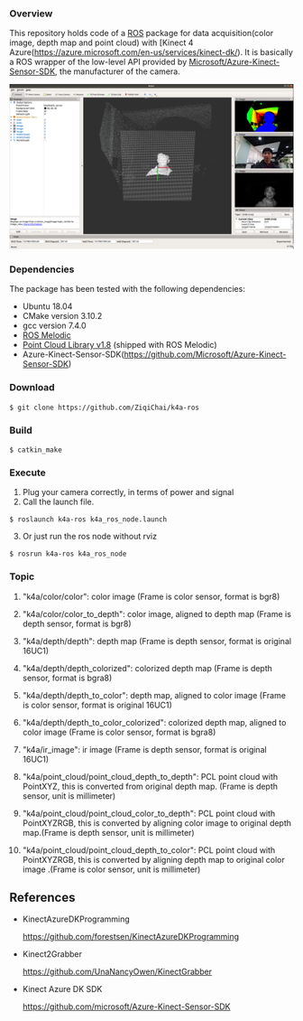 ### Overview
This repository holds code of a [ROS](http://www.ros.org) package for data acquisition(color image, depth map and point cloud) with  [Kinect 4 Azure(https://azure.microsoft.com/en-us/services/kinect-dk/). It is basically a ROS wrapper of the low-level API provided by [Microsoft/Azure-Kinect-Sensor-SDK](https://microsoft.github.io/Azure-Kinect-Sensor-SDK/master/index.html), the manufacturer of the camera.

![rviz](./image/rviz.png)

### Dependencies
The package has been tested with the following dependencies:
* Ubuntu 18.04
* CMake version 3.10.2
* gcc version 7.4.0
* [ROS Melodic](http://wiki.ros.org/melodic/Installation/Ubuntu)
* [Point Cloud Library v1.8](http://www.pointclouds.org/) (shipped with ROS Melodic)
* Azure-Kinect-Sensor-SDK(https://github.com/Microsoft/Azure-Kinect-Sensor-SDK)

### Download
```shell
$ git clone https://github.com/ZiqiChai/k4a-ros
```

### Build
```shell
$ catkin_make
```

### Execute

1. Plug your camera correctly, in terms of power and signal
2. Call the launch file.
```shell
$ roslaunch k4a-ros k4a_ros_node.launch
```
3. Or just run the ros node without rviz
```shell
$ rosrun k4a-ros k4a_ros_node
```


### Topic
1. "k4a/color/color": color image (Frame is color sensor, format is bgr8)
2. "k4a/color/color_to_depth": color image, aligned to depth map (Frame is depth sensor, format is bgr8)

3. "k4a/depth/depth": depth map (Frame is depth sensor, format is original 16UC1)
4. "k4a/depth/depth_colorized": colorized depth map (Frame is depth sensor, format is bgra8)
5. "k4a/depth/depth_to_color": depth map, aligned to color image (Frame is color sensor, format is original 16UC1)
6. "k4a/depth/depth_to_color_colorized": colorized depth map, aligned to color image (Frame is color sensor, format is bgra8)

7. "k4a/ir_image": ir image (Frame is depth sensor, format is original 16UC1)

8. "k4a/point_cloud/point_cloud_depth_to_depth": PCL point cloud with PointXYZ, this is converted from original depth map. (Frame is depth sensor, unit is millimeter)
9. "k4a/point_cloud/point_cloud_color_to_depth": PCL point cloud with PointXYZRGB, this is converted by aligning color image to original depth map.(Frame is depth sensor, unit is millimeter)
10. "k4a/point_cloud/point_cloud_depth_to_color": PCL point cloud with PointXYZRGB, this is converted by aligning depth map to original color image .(Frame is color sensor, unit is millimeter)


## References
* KinectAzureDKProgramming

  https://github.com/forestsen/KinectAzureDKProgramming

* Kinect2Grabber

  https://github.com/UnaNancyOwen/KinectGrabber

* Kinect Azure DK SDK

  https://github.com/microsoft/Azure-Kinect-Sensor-SDK
